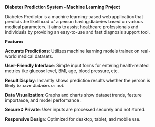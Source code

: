 **Diabetes Prediction System - Machine Learning Project**

Diabetes Predictor is a machine learning-based web application that predicts the likelihood of a person having diabetes based on various medical parameters. It aims to assist healthcare professionals and individuals by providing an easy-to-use and fast diagnosis support tool.

**Features**
  
  **Accurate Predictions**: Utilizes machine learning models trained on real-world medical datasets.
  
  **User-Friendly Interface**: Simple input forms for entering health-related metrics like glucose level, BMI, age, blood pressure, etc.
  
  **Result Display**: Instantly shows prediction results whether the person is likely to have diabetes or not.
  
  **Data Visualization**: Graphs and charts show dataset trends, feature importance, and model performance .
  
  **Secure & Private**: User inputs are processed securely and not stored.
  
  **Responsive Design**: Optimized for desktop, tablet, and mobile use.
  
  
